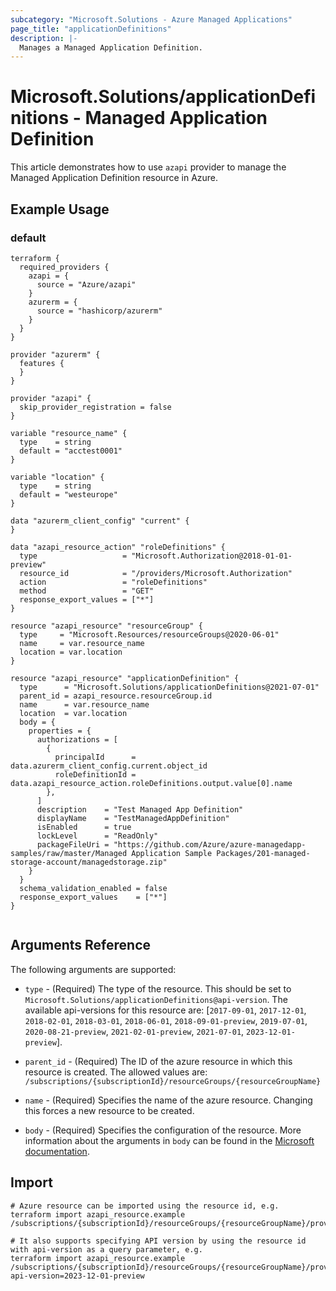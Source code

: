 ```yaml
---
subcategory: "Microsoft.Solutions - Azure Managed Applications"
page_title: "applicationDefinitions"
description: |-
  Manages a Managed Application Definition.
---
```


# Microsoft.Solutions/applicationDefinitions - Managed Application Definition

This article demonstrates how to use `azapi` provider to manage the Managed Application Definition resource in Azure.

## Example Usage

### default

```hcl
terraform {
  required_providers {
    azapi = {
      source = "Azure/azapi"
    }
    azurerm = {
      source = "hashicorp/azurerm"
    }
  }
}

provider "azurerm" {
  features {
  }
}

provider "azapi" {
  skip_provider_registration = false
}

variable "resource_name" {
  type    = string
  default = "acctest0001"
}

variable "location" {
  type    = string
  default = "westeurope"
}

data "azurerm_client_config" "current" {
}

data "azapi_resource_action" "roleDefinitions" {
  type                   = "Microsoft.Authorization@2018-01-01-preview"
  resource_id            = "/providers/Microsoft.Authorization"
  action                 = "roleDefinitions"
  method                 = "GET"
  response_export_values = ["*"]
}

resource "azapi_resource" "resourceGroup" {
  type     = "Microsoft.Resources/resourceGroups@2020-06-01"
  name     = var.resource_name
  location = var.location
}

resource "azapi_resource" "applicationDefinition" {
  type      = "Microsoft.Solutions/applicationDefinitions@2021-07-01"
  parent_id = azapi_resource.resourceGroup.id
  name      = var.resource_name
  location  = var.location
  body = {
    properties = {
      authorizations = [
        {
          principalId      = data.azurerm_client_config.current.object_id
          roleDefinitionId = data.azapi_resource_action.roleDefinitions.output.value[0].name
        },
      ]
      description    = "Test Managed App Definition"
      displayName    = "TestManagedAppDefinition"
      isEnabled      = true
      lockLevel      = "ReadOnly"
      packageFileUri = "https://github.com/Azure/azure-managedapp-samples/raw/master/Managed Application Sample Packages/201-managed-storage-account/managedstorage.zip"
    }
  }
  schema_validation_enabled = false
  response_export_values    = ["*"]
}


```



## Arguments Reference

The following arguments are supported:

* `type` - (Required) The type of the resource. This should be set to `Microsoft.Solutions/applicationDefinitions@api-version`. The available api-versions for this resource are: [`2017-09-01`, `2017-12-01`, `2018-02-01`, `2018-03-01`, `2018-06-01`, `2018-09-01-preview`, `2019-07-01`, `2020-08-21-preview`, `2021-02-01-preview`, `2021-07-01`, `2023-12-01-preview`].

* `parent_id` - (Required) The ID of the azure resource in which this resource is created. The allowed values are:  
  `/subscriptions/{subscriptionId}/resourceGroups/{resourceGroupName}`

* `name` - (Required) Specifies the name of the azure resource. Changing this forces a new resource to be created.

* `body` - (Required) Specifies the configuration of the resource. More information about the arguments in `body` can be found in the [Microsoft documentation](https://learn.microsoft.com/en-us/azure/templates/Microsoft.Solutions/applicationDefinitions?pivots=deployment-language-terraform).

## Import

 ```shell
 # Azure resource can be imported using the resource id, e.g.
 terraform import azapi_resource.example /subscriptions/{subscriptionId}/resourceGroups/{resourceGroupName}/providers/Microsoft.Solutions/applicationDefinitions/{resourceName}
 
 # It also supports specifying API version by using the resource id with api-version as a query parameter, e.g.
 terraform import azapi_resource.example /subscriptions/{subscriptionId}/resourceGroups/{resourceGroupName}/providers/Microsoft.Solutions/applicationDefinitions/{resourceName}?api-version=2023-12-01-preview
 ```
